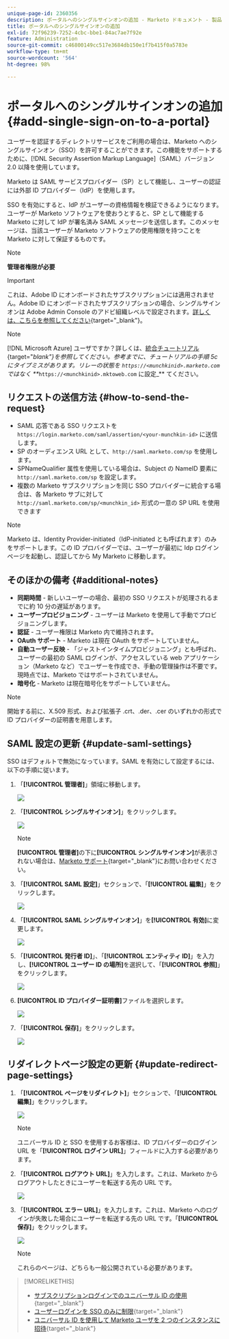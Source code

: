 ```yaml
---
unique-page-id: 2360356
description: ポータルへのシングルサインオンの追加 - Marketo ドキュメント - 製品ドキュメント
title: ポータルへのシングルサインオンの追加
exl-id: 72f96239-7252-4cbc-bbe1-84ac7ae7f92e
feature: Administration
source-git-commit: c46800149cc517e3684db150e1f7b415f0a5783e
workflow-type: tm+mt
source-wordcount: '564'
ht-degree: 98%

---
```


# ポータルへのシングルサインオンの追加 {#add-single-sign-on-to-a-portal}

ユーザーを認証するディレクトリサービスをご利用の場合は、Marketo へのシングルサインオン（SSO）を許可することができます。この機能をサポートするために、[!DNL Security Assertion Markup Language]（SAML）バージョン 2.0 以降を使用しています。

Marketo は SAML サービスプロバイダー（SP）として機能し、ユーザーの認証には外部 ID プロバイダー（IdP）を使用します。

SSO を有効にすると、IdP がユーザーの資格情報を検証できるようになります。ユーザーが Marketo ソフトウェアを使おうとすると、SP として機能する Marketo に対して IdP が署名済み SAML メッセージを送信します。このメッセージは、当該ユーザーが Marketo ソフトウェアの使用権限を持つことを Marketo に対して保証するものです。

>[!NOTE]
>
>**管理者権限が必要**

>[!IMPORTANT]
>
>これは、Adobe ID にオンボードされたサブスクリプションには適用されません。Adobe ID にオンボードされたサブスクリプションの場合、シングルサインオンは Adobe Admin Console のアドビ組織レベルで設定されます。[詳しくは、こちらを参照してください](https://helpx.adobe.com/enterprise/using/set-up-identity.html){target="_blank"}。

>[!NOTE]
>
>[!DNL Microsoft Azure] ユーザですか？詳しくは、[統合チュートリアル](https://azure.microsoft.com/ja-jp/documentation/articles/active-directory-saas-marketo-tutorial/){target="_blank"}を参照してください。参考までに、チュートリアルの手順 5c にタイプミスがあります。リレーの状態を `https://<munchkinid>.marketo.com` ではなく **_`https://<munchkinid>.mktoweb.com` に設定_** てください。

## リクエストの送信方法 {#how-to-send-the-request}

* SAML 応答である SSO リクエストを `https://login.marketo.com/saml/assertion/<your-munchkin-id>` に送信します。
* SP のオーディエンス URL として、`http://saml.marketo.com/sp` を使用します。
* SPNameQualifier 属性を使用している場合は、Subject の NameID 要素に `http://saml.marketo.com/sp` を設定します。
* 複数の Marketo サブスクリプションを同じ SSO プロバイダーに統合する場合は、各 Marketo サブに対して `http://saml.marketo.com/sp/<munchkin_id>` 形式の一意の SP URL を使用できます

>[!NOTE]
>
>Marketo は、Identity Provider-initiated（IdP-initiated とも呼ばれます）のみをサポートします。この ID プロバイダーでは、ユーザーが最初に Idp ログインページを起動し、認証してから My Marketo に移動します。

## そのほかの備考 {#additional-notes}

* **同期時間** - 新しいユーザーの場合、最初の SSO リクエストが処理されるまでに約 10 分の遅延があります。
* **ユーザープロビジョニング** - ユーザーは Marketo を使用して手動でプロビジョニングします。
* **認証** - ユーザー権限は Marketo 内で維持されます。
* **OAuth サポート** - Marketo は現在 OAuth をサポートしていません。
* **自動ユーザー反映** - 「ジャストインタイムプロビジョニング」とも呼ばれ、ユーザーの最初の SAML ログインが、アクセスしている web アプリケーション（Marketo など）でユーザーを作成でき、手動の管理操作は不要です。現時点では、Marketo ではサポートされていません。
* **暗号化** - Marketo は現在暗号化をサポートしていません。

>[!NOTE]
>
>開始する前に、X.509 形式、および拡張子 .crt、.der、.cer のいずれかの形式で ID プロバイダーの証明書を用意します。

## SAML 設定の更新 {#update-saml-settings}

SSO はデフォルトで無効になっています。SAML を有効にして設定するには、以下の手順に従います。

1. 「**[!UICONTROL 管理者]**」領域に移動します。

   ![](assets/add-single-sign-on-to-a-portal-1.png)

1. 「**[!UICONTROL シングルサインオン]**」をクリックします。

   ![](assets/add-single-sign-on-to-a-portal-2.png)

   >[!NOTE]
   >
   >**[!UICONTROL 管理者]**&#x200B;の下に&#x200B;**[!UICONTROL シングルサインオン]**&#x200B;が表示されない場合は、[Marketo サポート](https://nation.marketo.com/t5/Support/ct-p/Support){target="_blank"}にお問い合わせください。

1. 「**[!UICONTROL SAML 設定]**」セクションで、「**[!UICONTROL 編集]**」をクリックします。

   ![](assets/add-single-sign-on-to-a-portal-3.png)

1. 「**[!UICONTROL SAML シングルサインオン]**」を&#x200B;**[!UICONTROL 有効]**&#x200B;に変更します。

   ![](assets/add-single-sign-on-to-a-portal-4.png)

1. 「**[!UICONTROL 発行者 ID]**」、「**[!UICONTROL エンティティ ID]**」を入力し、**[!UICONTROL ユーザー ID の場所]**&#x200B;を選択して、「**[!UICONTROL 参照]**」をクリックします。

   ![](assets/add-single-sign-on-to-a-portal-5.png)

1. **[!UICONTROL ID プロバイダー証明書]**&#x200B;ファイルを選択します。

   ![](assets/add-single-sign-on-to-a-portal-6.png)

1. 「**[!UICONTROL 保存]**」をクリックします。

   ![](assets/add-single-sign-on-to-a-portal-7.png)

## リダイレクトページ設定の更新 {#update-redirect-page-settings}

1. 「**[!UICONTROL ページをリダイレクト]**」セクションで、「**[!UICONTROL 編集]**」をクリックします。

   ![](assets/add-single-sign-on-to-a-portal-8.png)

   >[!NOTE]
   >
   >ユニバーサル ID と SSO を使用するお客様は、ID プロバイダーのログイン URL を「**[!UICONTROL ログイン URL]**」フィールドに入力する必要があります。

1. 「**[!UICONTROL ログアウト URL]**」を入力します。これは、Marketo からログアウトしたときにユーザーを転送する先の URL です。

   ![](assets/add-single-sign-on-to-a-portal-9.png)

1. 「**[!UICONTROL エラー URL]**」を入力します。これは、Marketo へのログインが失敗した場合にユーザーを転送する先の URL です。「**[!UICONTROL 保存]**」をクリックします。

   ![](assets/add-single-sign-on-to-a-portal-10.png)

   >[!NOTE]
   >
   >これらのページは、どちらも一般公開されている必要があります。

>[!MORELIKETHIS]
>
>* [サブスクリプションログインでのユニバーサル ID の使用](/help/marketo/product-docs/administration/settings/using-a-universal-id-for-subscription-login.md){target="_blank"}
>* [ユーザーログインを SSO のみに制限](/help/marketo/product-docs/administration/additional-integrations/restrict-user-login-to-sso-only.md){target="_blank"}
>* [ユニバーサル ID を使用して Marketo ユーザを 2 つのインスタンスに招待](https://nation.marketo.com/t5/Knowledgebase/Inviting-Marketo-Users-to-Two-Instances-with-Universal-ID-UID/ta-p/251122){target="_blank"}

